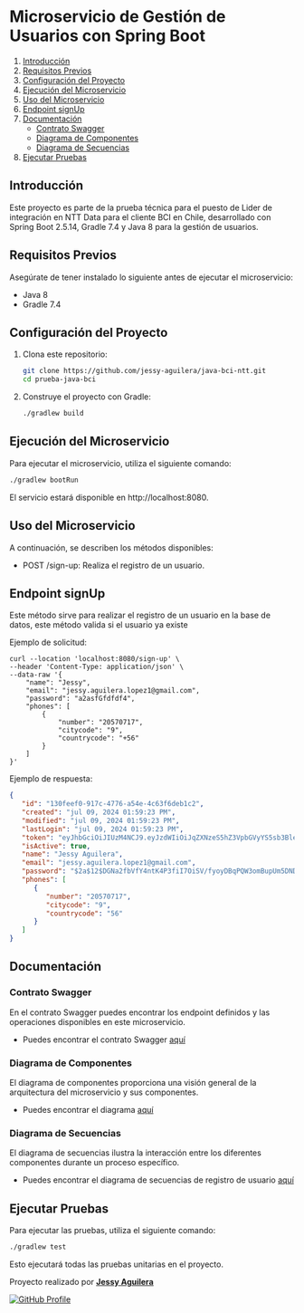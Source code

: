 # Microservicio de Gestión de Usuarios con Spring Boot

1. [Introducción](#introducción)
2. [Requisitos Previos](#requisitos-previos)
3. [Configuración del Proyecto](#configuración-del-proyecto)
4. [Ejecución del Microservicio](#ejecución-del-microservicio)
5. [Uso del Microservicio](#uso-del-microservicio)
6. [Endpoint signUp](#endpoint-signup)
8. [Documentación](#documentación)
    - [Contrato Swagger](#contrato-swagger)
    - [Diagrama de Componentes](#diagrama-de-componentes)
    - [Diagrama de Secuencias](#diagrama-de-secuencias)
9. [Ejecutar Pruebas](#ejecutar-pruebas)

## Introducción

Este proyecto es parte de la prueba técnica para el puesto de Lider de integración en NTT Data para el cliente BCI en Chile, desarrollado con Spring Boot 2.5.14, Gradle 7.4 y Java 8 para la gestión de usuarios.

## Requisitos Previos

Asegúrate de tener instalado lo siguiente antes de ejecutar el microservicio:

- Java 8
- Gradle 7.4

## Configuración del Proyecto

1. Clona este repositorio:

    ```bash
    git clone https://github.com/jessy-aguilera/java-bci-ntt.git
    cd prueba-java-bci
    ```

2. Construye el proyecto con Gradle:

    ```bash
    ./gradlew build
    ```

## Ejecución del Microservicio

Para ejecutar el microservicio, utiliza el siguiente comando:

```bash
./gradlew bootRun
```
El servicio estará disponible en http://localhost:8080.

## Uso del Microservicio
A continuación, se describen los métodos disponibles:

- POST /sign-up: Realiza el registro de un usuario.

## Endpoint signUp
Este método sirve para realizar el registro de un usuario en la base de datos, este método valida si el usuario ya existe

Ejemplo de solicitud:

```shell
curl --location 'localhost:8080/sign-up' \
--header 'Content-Type: application/json' \
--data-raw '{
    "name": "Jessy",
    "email": "jessy.aguilera.lopez1@gmail.com",
    "password": "a2asfGfdfdf4",
    "phones": [
        {
            "number": "20570717",
            "citycode": "9",
            "countrycode": "+56"
        }
    ]
}'
```

Ejemplo de respuesta:
```json
{
   "id": "130feef0-917c-4776-a54e-4c63f6deb1c2",
   "created": "jul 09, 2024 01:59:23 PM",
   "modified": "jul 09, 2024 01:59:23 PM",
   "lastLogin": "jul 09, 2024 01:59:23 PM",
   "token": "eyJhbGciOiJIUzM4NCJ9.eyJzdWIiOiJqZXNzeS5hZ3VpbGVyYS5sb3BlejFAZ21haWwuY29tIiwiZXhwIjoxNzIwNjE5OTYzfQ.ZoiCdLpOdNqbHClLFttIe0QVDFpcd5cKsnf0sOGS-fW1MmYn4hj2KLQ9xNZ3kQY-",
   "isActive": true,
   "name": "Jessy Aguilera",
   "email": "jessy.aguilera.lopez1@gmail.com",
   "password": "$2a$12$DGNa2fbVfY4ntK4P3fiI7OiSV/fyoyDBqPQW3omBupUm5DNDs/Jty",
   "phones": [
      {
         "number": "20570717",
         "citycode": "9",
         "countrycode": "56"
      }
   ]
}
```

## Documentación
### Contrato Swagger
En el contrato Swagger puedes encontrar los endpoint definidos y las operaciones disponibles en este microservicio. 
- Puedes encontrar el contrato Swagger [aquí](https://github.com/jessy-aguilera/java-bci-ntt/blob/master/docs/swagger.yml) 

### Diagrama de Componentes
El diagrama de componentes proporciona una visión general de la arquitectura del microservicio y sus componentes. 
- Puedes encontrar el diagrama [aquí](https://github.com/jessy-aguilera/java-bci-ntt/blob/master/docs/diagrama-componentes.png)

### Diagrama de Secuencias
El diagrama de secuencias ilustra la interacción entre los diferentes componentes durante un proceso específico.
- Puedes encontrar el diagrama de secuencias de registro de usuario [aquí](https://github.com/jessy-aguilera/java-bci-ntt/blob/master/docs/diagrama-secuencia-registro.png)

## Ejecutar Pruebas
Para ejecutar las pruebas, utiliza el siguiente comando:

```bash
./gradlew test
```
Esto ejecutará todas las pruebas unitarias en el proyecto.

Proyecto realizado por [<u>__Jessy Aguilera__</u>](https://www.linkedin.com/in/jessyaguilera/)

[![GitHub Profile](https://img.shields.io/badge/GitHub-jessy-green?style=flat&logo=github)](https://github.com/jessy-aguilera)